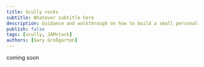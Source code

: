 ```yaml
---
title: Scully rocks
subtitle: Whatever subtitle here
description: Guidance and walkthrough on how to build a small personal blog as an angular developer
publish: false
tags: [scully, JAMstack]
authors: [Gary Großgarten]
---
```


coming soon

<ion-toolbar></ion-toolbar>
